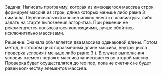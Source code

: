 Задача: Написать программу, которая из имеющегося массива строк формирует массив из строк, длина которых меньше либо равна 3 символа. Первоначальный массив можно ввести с клавиатуры, либо задать на старте выполнения алгоритма. При решении не рекомендуется пользоваться коллекциями, лучше обойтись исключительно массивами.

Решение: Сначала объявляется два массива одинаковой длины. Потом метод, в котором цикл соразмерный длине массива, внутри цикла проверка условия ( меньше либо равно 3 ). В случае выполнения условия элемент первого массива записывается во второй массив. Проверка будет осуществлятся до тех пор, пока не счетчик не будет равен количеству элементов массива.
